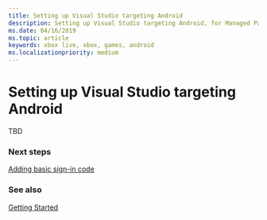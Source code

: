 ```yaml
---
title: Setting up Visual Studio targeting Android
description: Setting up Visual Studio targeting Android, for Managed Partners.
ms.date: 04/16/2019
ms.topic: article
keywords: xbox live, xbox, games, android
ms.localizationpriority: medium
---
```


# Setting up Visual Studio targeting Android

TBD


### Next steps

[Adding basic sign-in code](../../add-signin-code/index.md)


### See also

[Getting Started](../../index.md)

